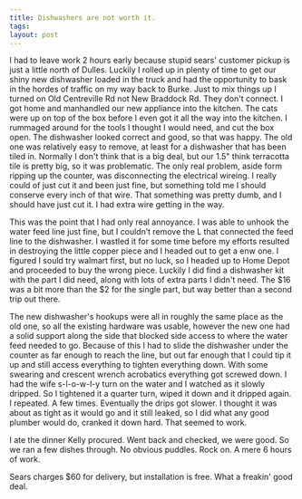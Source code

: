 ```yaml
---
title: Dishwashers are not worth it.
tags: 
layout: post
---
```

I had to leave work 2 hours early because stupid sears' customer pickup is just a little north of Dulles.  Luckily I rolled up in plenty of time to get our shiny new dishwasher loaded in the truck and had the opportunity to bask in the hordes of traffic on my way back to Burke.  Just to mix things up I turned on Old Centreville Rd not New Braddock Rd.  They don't connect. I got home and manhandled our new appliance into the kitchen.  The cats were up on top of the box before I even got it all the way into the kitchen.  I rummaged around for the tools I thought I would need, and cut the box open.  The dishwasher looked correct and good, so that was happy.  The old one was relatively easy to remove, at least for a dishwasher that has been tiled in.  Normally I don't think that is a big deal, but our 1.5" think terracotta tile is pretty big, so it was problematic.  The only real problem, aside form ripping up the counter, was disconnecting the electrical wireing.  I really could of just cut it and been just fine, but something told me I should conserve every inch of that wire.  That something was pretty dumb, and I should have just cut it.  I had extra wire getting in the way. 



This was the point that I had only real annoyance.  I was able to unhook the water feed line just fine, but I couldn’t remove the L that connected the feed line to the dishwasher.  I wastled it for some time before my efforts resulted in destroying the little copper piece and I headed out to get a enw one.  I figured I sould try walmart first, but no luck, so I headed up to Home Depot and proceeded to buy the wrong piece.  Luckily I did find a dishwasher kit with the part I did need, along with lots of extra parts I didn't need.  The $16 was a bit more than the $2 for the single part, but way better than a second trip out there.  



The new dishwasher's hookups were all in roughly the same place as the old one, so all the existing hardware was usable, however the new one had a solid support along the side that blocked side access to where the water feed needed to go.  Because of this I had to slide the dishwasher under the counter as far enough to reach the line, but out far enough that I could tip it up and still access everything to tighten everything down.  With some swearing and crescent wrench acrobatics everything got screwed down.  I had the wife s-l-o-w-l-y turn on the water and I watched as it slowly dripped.  So I tightened it a quarter turn, wiped it down and it dripped again.  I repeated.  A few times.  Eventually the drips got slower.  I thought it was about as tight as it would go and it still leaked, so I did what any good plumber would do, cranked it down hard.  That seemed to work.  



I ate the dinner Kelly procured.  Went back and checked, we were good.  So we ran a few dishes through.  No obvious puddles.  Rock on.  A mere 6 hours of work.  



Sears charges $60 for delivery, but installation is free.  What a freakin' good deal.
